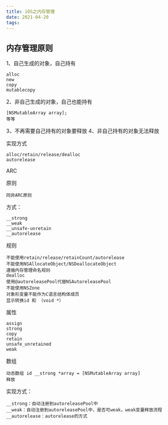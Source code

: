 ```yaml
---
title: iOS之内存管理
date: 2021-04-20
tags:
---
```


## 内存管理原则

1、自己生成的对象，自己持有

    alloc
    new
    copy
    mutablecopy

2、非自己生成的对象，自己也能持有

    [NSMutableArray array];
    等等

3、不再需要自己持有的对象要释放
4、非自己持有的对象无法释放

实现方式

    alloc/retain/release/dealloc
    autorelease

ARC

原则

    同非ARC原则

方式：

    __strong
    __weak
    __unsafe-unretain
    __autorelease

规则

    不能使用retain/release/retainCount/autorelease
    不能使用NSAllocateObject/NSDeallocateObject
    遵循内存管理命名规则
    dealloc
    使用@autoreleasePool代替NSAutoreleasePool
    不能使用NSZone
    对象形变量不能作为C语言结构体成员
    显示转换id 和 （void *）

属性

    assign
    strong
    copy
    retain
    unsafe_unretained
    weak 

数组

    动态数组 id __strong *array = [NSMutableArray array]
    释放

实现方式：

    __strong：自动注册到autoreleasePool中
    __weak：自动注册到autoreleasePool中，是否可weak，weak变量释放流程
    __autorelease：autorelease的方式
